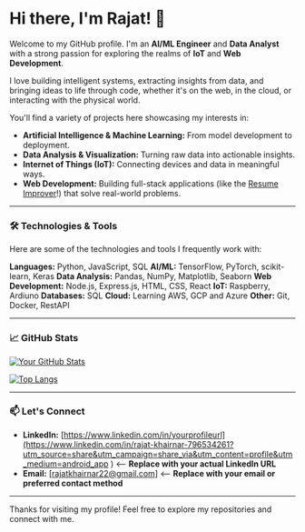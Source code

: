 # Hi there, I'm Rajat! 👋

Welcome to my GitHub profile. I'm an **AI/ML Engineer** and **Data Analyst** with a strong passion for exploring the realms of **IoT** and **Web Development**.

I love building intelligent systems, extracting insights from data, and bringing ideas to life through code, whether it's on the web, in the cloud, or interacting with the physical world.

You'll find a variety of projects here showcasing my interests in:

* **Artificial Intelligence & Machine Learning:** From model development to deployment.
* **Data Analysis & Visualization:** Turning raw data into actionable insights.
* **Internet of Things (IoT):** Connecting devices and data in meaningful ways.
* **Web Development:** Building full-stack applications (like the [Resume Improver](https://github.com/TheCoderRajat07/Resume-Improver)!) that solve real-world problems.

---

### 🛠️ Technologies & Tools

Here are some of the technologies and tools I frequently work with:

**Languages:** Python, JavaScript, SQL
**AI/ML:** TensorFlow, PyTorch, scikit-learn, Keras
**Data Analysis:** Pandas, NumPy, Matplotlib, Seaborn
**Web Development:** Node.js, Express.js, HTML, CSS, React 
**IoT:** Raspberry, Ardiuno 
**Databases:** SQL
**Cloud:** Learning AWS, GCP and Azure
**Other:** Git, Docker, RestAPI

---

### 📈 GitHub Stats

[![Your GitHub Stats](https://github-readme-stats.vercel.app/api?username=TheCoderRajat07&show_icons=true&theme=radical)](https://github.com/anuraghazra/github-readme-stats)

[![Top Langs](https://github-readme-stats.vercel.app/api/top-langs/?username=TheCoderRajat07&layout=compact&theme=radical)](https://github.com/anuraghazra/github-readme-stats)



---

### 📫 Let's Connect

* **LinkedIn:** [https://www.linkedin.com/in/yourprofileurl](https://www.linkedin.com/in/rajat-khairnar-796534261?utm_source=share&utm_campaign=share_via&utm_content=profile&utm_medium=android_app )  <-- **Replace with your actual LinkedIn URL**
* **Email:** [rajatkhairnar22@gmail.com] <-- **Replace with your email or preferred contact method**


---

Thanks for visiting my profile! Feel free to explore my repositories and connect with me.
